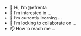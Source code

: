 - 👋 Hi, I’m @efrenta
- 👀 I’m interested in ...
- 🌱 I’m currently learning ...
- 💞️ I’m looking to collaborate on ...
- 📫 How to reach me ...

<!---
efrenta/efrenta is a ✨ special ✨ repository because its `README.md` (this file) appears on your GitHub profile.
You can click the Preview link to take a look at your changes.
--->
